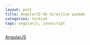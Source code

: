 ```yaml
---
layout: post
title: AngularJS'de directive yazmak
categories: turkish
tags: angularjs, javascript
---
```


[AngularJS](http://angularjs.org)
